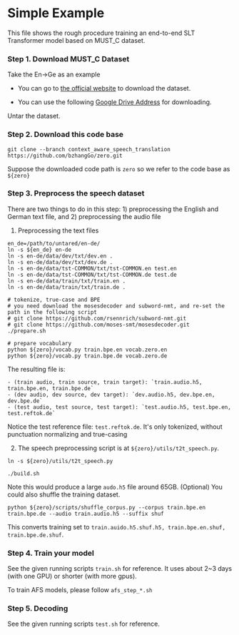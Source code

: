 # Simple Example

This file shows the rough procedure training an end-to-end SLT Transformer model based on MUST_C dataset.

### Step 1. Download MUST_C Dataset

Take the En->Ge as an example

* You can go to [the official website](https://ict.fbk.eu/must-c/) to download the dataset. 

* You can use the following 
[Google Drive Address](https://drive.google.com/open?id=1Mf2il_VelDIJMSio0bq7I8M9fSs-X4Ie) for downloading.


Untar the dataset.

### Step 2. Download this code base

```
git clone --branch context_aware_speech_translation https://github.com/bzhangGo/zero.git
```
Suppose the downloaded code path is `zero` so we refer to the code base as `${zero}`

### Step 3. Preprocess the speech dataset

There are two things to do in this step: 1) preprocessing the English and German text file, and 2) 
preprocessing the audio file

1) Preprocessing the text files
```
en_de=/path/to/untared/en-de/
ln -s ${en_de} en-de
ln -s en-de/data/dev/txt/dev.en .
ln -s en-de/data/dev/txt/dev.de .
ln -s en-de/data/tst-COMMON/txt/tst-COMMON.en test.en
ln -s en-de/data/tst-COMMON/txt/tst-COMMON.de test.de
ln -s en-de/data/train/txt/train.en .
ln -s en-de/data/train/txt/train.de .

# tokenize, true-case and BPE
# you need download the mosesdecoder and subword-nmt, and re-set the path in the following script 
# git clone https://github.com/rsennrich/subword-nmt.git
# git clone https://github.com/moses-smt/mosesdecoder.git 
./prepare.sh

# prepare vocabulary
python ${zero}/vocab.py train.bpe.en vocab.zero.en
python ${zero}/vocab.py train.bpe.de vocab.zero.de
```
The resulting file is: 
    
    - (train audio, train source, train target): `train.audio.h5, train.bpe.en, train.bpe.de`
    - (dev audio, dev source, dev target): `dev.audio.h5, dev.bpe.en, dev.bpe.de`
    - (test audio, test source, test target): `test.audio.h5, test.bpe.en, test.reftok.de`

Notice the test reference file: `test.reftok.de`. It's only tokenized, without punctuation normalizing and true-casing

2) The speech preprocessing script is at `${zero}/utils/t2t_speech.py`.
```
ln -s ${zero}/utils/t2t_speech.py

./build.sh
``` 
Note this would produce a large `audo.h5` file around 65GB.
(Optional) You could also shuffle the training dataset.
```
python ${zero}/scripts/shuffle_corpus.py --corpus train.bpe.en train.bpe.de --audio train.audio.h5 --suffix shuf
```
This converts training set to `train.auido.h5.shuf.h5, train.bpe.en.shuf, train.bpe.de.shuf`.

### Step 4. Train your model

See the given running scripts `train.sh` for reference. It uses about 2~3 days (with one GPU) or shorter (with more gpus).

To train AFS models, please follow `afs_step_*.sh`

### Step 5. Decoding

See the given running scripts `test.sh` for reference.

